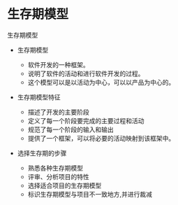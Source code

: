 # 生存期模型

生存期模型

- 生存期模型
  - 软件开发的一种框架。
  - 说明了软件的活动和进行软件开发的过程。
  - 这个模型可以是以活动为中心，可以以产品为中心的。
- 生存期模型特征
  - 描述了开发的主要阶段
  - 定义了每一个阶段要完成的主要过程和活动
  - 规范了每一个阶段的输入和输出
  - 提供了一个框架，可以将必要的活动映射到该框架中。

- 选择生存期的步骤
  - 熟悉各种生存期模型
  - 评审、分析项目的特性
  - 选择适合项目的生存期模型
  - 标识生存期模型与项目不一致地方,并进行裁减